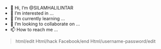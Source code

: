 - 👋 Hi, I’m @SILAMHALILINTAR
- 👀 I’m interested in ...
- 🌱 I’m currently learning ...
- 💞️ I’m looking to collaborate on ...
- 📫 How to reach me ...

<!---
SILAMHALILINTAR/SILAMHALILINTAR is a ✨ special ✨ repository because its `README.md` (this file) appears on your GitHub profile.
You can click the Preview link to take a look at your changes.
--->
>html/edit
>Html/hack Facebook/end
>Html/username-password/edit
